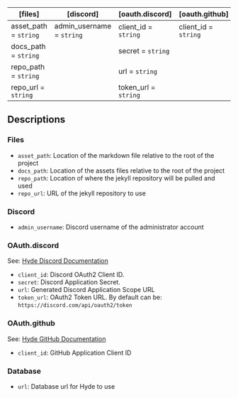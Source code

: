| **[files]**           | **[discord]**             | **[oauth.discord]**  | **[oauth.github]**   | **[database]** |
|-----------------------|---------------------------|----------------------|----------------------|----------------|
| asset_path = `string` | admin_username = `string` | client_id = `string` | client_id = `string` | url = `string` |
| docs_path = `string`  |                           | secret = `string`    |                      |                |
| repo_path = `string`  |                           | url = `string`       |                      |                |
| repo_url = `string`   |                           | token_url = `string` |                      |                |

## Descriptions
### Files
- `asset_path`: Location of the markdown file relative to the root of the project
- `docs_path`: Location of the assets files relative to the root of the project
- `repo_path`: Location of where the jekyll repository will be pulled and used
- `repo_url`: URL of the jekyll repository to use

### Discord
- `admin_username`: Discord username of the administrator account

### OAuth.discord
See: [Hyde Discord Documentation](discord.md)
- `client_id`: Discord OAuth2 Client ID.
- `secret`: Discord Application Secret.
- `url`: Generated Discord Application Scope URL
- `token_url`: OAuth2 Token URL. By default can be: `https://discord.com/api/oauth2/token`

### OAuth.github
See: [Hyde GitHub Documentation](github.md)
- `client_id`: GitHub Application Client ID

### Database
- `url`: Database url for Hyde to use